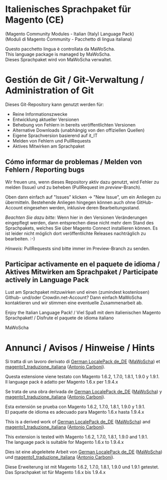 # Italienisches Sprachpaket für Magento (CE)
(Magento Community Modules - Italian (Italy) Language Pack)<br />
(Moduli di Magento Community - Pacchetto di lingua italiana)

Questo pacchetto lingua è controllata da MaWoScha.<br />
This language package is managed by MaWoScha.<br />
Dieses Sprachpaket wird von MaWoScha verwaltet.


# Gestión de Git / Git-Verwaltung / Administration of Git

Dieses Git-Repository kann genutzt werden für:

* Reine Informationszwecke
* Entwicklung aktueller Versionen
* Behebung von Fehlern in bereits veröffentlichten Versionen
* Alternative Downloads (unabhängig von den offiziellen Quellen)
* Eigene Sprachversion basierend auf it_IT
* Melden von Fehlern und PullRequests
* Aktives Mitwirken am Sprachpaket

## Cómo informar de problemas / Melden von Fehlern / Reporting bugs

Wir freuen uns, wenn dieses Repository aktiv dazu genutzt, wird Fehler zu melden (Issue) und zu beheben (PullRequest im _preview_-Branch).

Oben dann einfach auf "Issues" klicken -> "New Issue", um ein Anliegen zu übermitteln. Bestehende Anliegen hingegen können auch ohne GitHub-Account eingesehen werden, inklusive deren Bearbeitungsstand.

_Beachten Sie dazu bitte:_ Wenn hier in den Versionen Veränderungen eingepflegt werden, dann entsprechen diese nicht mehr dem Stand des Sprachpakets, welches Sie über Magento Connect installieren können. Es ist leider nicht möglich dort veröffentlichte Releases nachträglich zu bearbeiten. :-)

_Hinweis:_ PullRequests sind bitte immer im Preview-Branch zu senden.

## Participar activamente en el paquete de idioma / Aktives Mitwirken am Sprachpaket / Participate actively in Language Pack

Lust am Sprachpaket mitzuwirken und einen (zumindest kostenlosen) Github- und/oder Crowdin.net-Account? Dann einfach MaWoScha kontaktieren und wir stimmen eine eventuelle Zusammenarbeit ab.

Enjoy the Italian Language Pack! / Viel Spaß mit dem italienischen Magento Sprachpaket! / Disfrute el paquete de idioma italiano

MaWoScha


# Annunci / Avisos / Hinweise / Hints

Si tratta di un lavoro derivato di [German LocalePack de_DE](https://github.com/MaWoScha/German_LocalePack_de_DE) ([MaWoScha](https://github.com/MaWoScha/)) et [magento1_traduzione_italiana](https://github.com/antoniocarboni/magento1_traduzione_italiana) ([Antonio Carboni](http://antoniocarboni.com/)).

Questa estensione viene testato con Magento 1.6.2, 1.7.0, 1.8.1, 1.9.0 y 1.9.1. <br />
Il language pack è adatto per Magento 1.6.x per 1.9.4.x


Se trata de una obra derivada de [German LocalePack de_DE](https://github.com/MaWoScha/German_LocalePack_de_DE) ([MaWoScha](https://github.com/MaWoScha/)) y [magento1_traduzione_italiana](https://github.com/antoniocarboni/magento1_traduzione_italiana) ([Antonio Carboni](http://antoniocarboni.com/)).

Esta extensión se prueba con Magento 1.6.2, 1.7.0, 1.8.1, 1.9.0 y 1.9.1. <br />
El paquete de idioma es adecuado para Magento 1.6.x hasta 1.9.4.x


This is a derived work of [German LocalePack de_DE](https://github.com/MaWoScha/German_LocalePack_de_DE) ([MaWoScha](https://github.com/MaWoScha/)) and [magento1_traduzione_italiana](https://github.com/antoniocarboni/magento1_traduzione_italiana) ([Antonio Carboni](http://antoniocarboni.com/)).

This extension is tested with Magento 1.6.2, 1.7.0, 1.8.1, 1.9.0 and 1.9.1. <br />
The language pack is suitable for Magento 1.6.x to 1.9.4.x


Dies ist eine abgeleitete Arbeit von [German LocalePack de_DE](https://github.com/MaWoScha/German_LocalePack_de_DE) ([MaWoScha](https://github.com/MaWoScha/)) und [magento1_traduzione_italiana](https://github.com/antoniocarboni/magento1_traduzione_italiana) ([Antonio Carboni](http://antoniocarboni.com/)).

Diese Erweiterung ist mit Magento 1.6.2, 1.7.0, 1.8.1, 1.9.0 und 1.9.1 getestet. <br />
Das Sprachpaket ist für Magento 1.6.x bis 1.9.4.x
